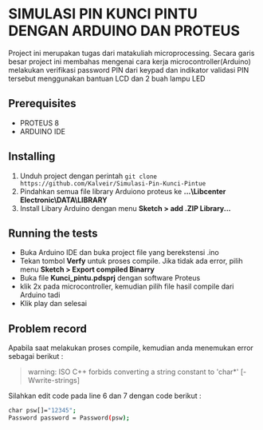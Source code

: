 # SIMULASI PIN KUNCI PINTU DENGAN ARDUINO DAN PROTEUS
Project ini merupakan tugas dari matakuliah microprocessing. Secara garis besar project ini membahas mengenai cara kerja microcontroller(Arduino) melakukan verifikasi password PIN dari keypad dan indikator validasi PIN tersebut menggunakan bantuan LCD dan 2 buah lampu LED
## Prerequisites
* PROTEUS 8
* ARDUINO IDE
 ## Installing
1. Unduh project dengan perintah
```git clone https://github.com/Kalveir/Simulasi-Pin-Kunci-Pintue```
2. Pindahkan semua file library Arduiono proteus ke **...\Libcenter Electronic\DATA\LIBRARY**
3.  Install Libary Arduino dengan menu **Sketch > add .ZIP Library...**
## Running the tests 
* Buka Arduino IDE dan buka project file yang berekstensi .ino
* Tekan tombol **Verfy** untuk proses compile. Jika tidak ada error, pilih menu **Sketch > Export compiled Binarry**
* Buka file **Kunci_pintu.pdsprj** dengan software Proteus
* klik 2x pada microcontroller, kemudian pilih file hasil compile dari Arduino tadi
* Klik play dan selesai

## Problem record
Apabila saat melakukan proses compile, kemudian anda menemukan error sebagai berikut :
> warning: ISO C++ forbids converting a string constant to 'char*' [-Wwrite-strings]

Silahkan edit code pada line 6 dan 7 dengan code berikut :
```sh
char psw[]="12345";
Password password = Password(psw);
```
